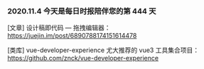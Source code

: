 ### 2020.11.4 今天是每日时报陪伴您的第 444 天

[文章] 设计稿即代码 — 拖拽编辑器：<https://juejin.im/post/6890788174151614478>

[类库] vue-developer-experience 尤大推荐的 vue3 工具集合项目：<https://github.com/znck/vue-developer-experience>
